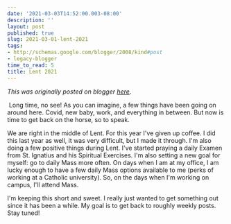 ```yaml
---
date: '2021-03-03T14:52:00.003-08:00'
description: ''
layout: post
published: true
slug: 2021-03-01-lent-2021
tags:
- http://schemas.google.com/blogger/2008/kind#post
- legacy-blogger
time_to_read: 5
title: Lent 2021
---
```


*This was originally posted on blogger [here](https://thedadphd.blogspot.com/2021/03/lent-2021.html)*.

<p>&nbsp;Long time, no see! As you can imagine, a few things have been going on around here. Covid, new baby, work, and everything in between. But now is time to get back on the horse, so to speak.&nbsp;</p><p>We are right in the middle of Lent. For this year I've given up coffee. I did this last year as well, it was very difficult, but I made it through. I'm also doing a few positive things during Lent. I've started praying a daily Examen from St. Ignatius and his Spiritual Exercises. I'm also setting a new goal for myself: go to daily Mass more often. On days when I am at my office, I am lucky enough to have a few daily Mass options available to me (perks of working at a Catholic university). So, on the days when I'm working on campus, I'll attend Mass.&nbsp;</p><p>I'm keeping this short and sweet. I really just wanted to get something out since it has been a while. My goal is to get back to roughly weekly posts. Stay tuned!</p>